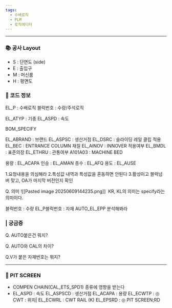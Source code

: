 ```yaml
---
tags:
  - 수배로직
  - PLM
  - 로직에디터
---
```

---




### 📚 공사 Layout
- S : 단면도 (side)
- E : 출입구
- M : 머신룸
- H : 평면도


### 🧪 코드 정보
EL_P : 수배로직
블럭번호 : 수량/주석로직

EL_ATYP : 기종
EL_ASPD : 속도


BOM_SPECIFY

EL_ABRAND : 브랜드
EL_ASPSC : 생산거점
EL_DSRC : 슬라이딩 레일 클립 적용
EL_BEC : ENTRANCE COLUMN 재질
EL_AINOV : INNOVER 적용여부
EL_BMDL : 표준의장
EL_ETHRU : 관통여부
A101A03 : MACHINE BED

용량 : EL_ACAPA
인승 : EL_AMAN
층수 : EL_AFQ
용도 : EL_AUSE


1.요청내용을 의심해라
2.특성값 내역과 특성값을 혼동하면 안된다
3.활성이고 블럭넘버 맞고, OA가 마지막 버전인지 확인




Q. 의미
![[Pasted image 20250609144235.png]]
 KR, KL의 의미는 specify라는 의미이다.
 


블럭번호 : 수량
EL_P블럭번호 : 자재
AUTO_EL_EPP 분석해봐라
### | 궁금증
Q. AUTO붙은건 뭐지?

Q. AUTO와 CAL의 차이?

Q.V가 붙은 자재번호는 뭐지?


---
### 🔧 PIT SCREEN
- COMPEN CHAIN(CAL_ETS_SPD1) 종류에 영향을 받는다
- EL_ASPD : 속도
EL_ASPSCD : 생산거점
EL_ACAPA : 용량
EL_ECWTP : ◎ CWT : 위치|
EL_ECWRL : CWT RAIL (K)
EL_EPSRD : ◎ PIT SCREEN;RD

